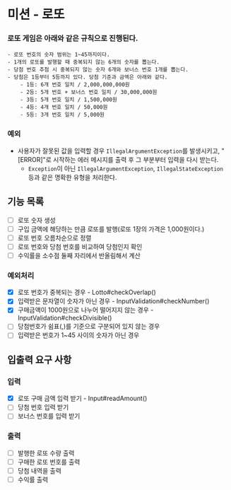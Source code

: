 # 미션 - 로또

### 로또 게임은 아래와 같은 규칙으로 진행된다.

```
- 로또 번호의 숫자 범위는 1~45까지이다.
- 1개의 로또를 발행할 때 중복되지 않는 6개의 숫자를 뽑는다.
- 당첨 번호 추첨 시 중복되지 않는 숫자 6개와 보너스 번호 1개를 뽑는다.
- 당첨은 1등부터 5등까지 있다. 당첨 기준과 금액은 아래와 같다.
    - 1등: 6개 번호 일치 / 2,000,000,000원
    - 2등: 5개 번호 + 보너스 번호 일치 / 30,000,000원
    - 3등: 5개 번호 일치 / 1,500,000원
    - 4등: 4개 번호 일치 / 50,000원
    - 5등: 3개 번호 일치 / 5,000원
```

### 예외

- 사용자가 잘못된 값을 입력할 경우 `IllegalArgumentException`를 발생시키고, "[ERROR]"로 시작하는 에러 메시지를 출력 후 그 부분부터 입력을 다시 받는다.
  - `Exception`이 아닌 `IllegalArgumentException`, `IllegalStateException` 등과 같은 명확한 유형을 처리한다.

## 기능 목록

- [ ] 로또 숫자 생성
- [ ] 구입 금액에 해당하는 만큼 로또를 발행(로또 1장의 가격은 1,000원이다.)
- [ ] 로또 번호 오름차순으로 정렬
- [ ] 로또 번호와 당첨 번호를 비교하여 당첨인지 확인
- [ ] 수익률을 소수점 둘째 자리에서 반올림해서 계산

### 예외처리

- [x] 로또 번호가 중복되는 경우 - Lotto#checkOverlap()
- [x] 입력받은 문자열이 숫자가 아닌 경우 - InputValidation#checkNumber()
- [x] 구매금액이 1000원으로 나누어 떨어지지 않는 경우 - InputValidation#checkDivisible()
- [ ] 당첨번호가 쉼표(,)를 기준으로 구분되어 있지 않는 경우
- [ ] 입력받은 번호가 1~45 사이의 숫자가 아닌 경우

## 입출력 요구 사항

### 입력

- [x] 로또 구매 금액 입력 받기 - Input#readAmount()
- [ ] 당첨 번호 입력 받기
- [ ] 보너스 번호를 입력 받기

### 출력

- [ ] 발행한 로또 수량 출력
- [ ] 구매한 로또 번호를 출력
- [ ] 당첨 내역을 출력
- [ ] 수익률 출력